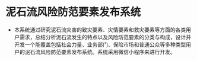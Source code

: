 # 泥石流风险防范要素发布系统

- 本系统通过研究泥石流灾害的致灾要素、灾情要素和救灾要素等方面的各类用户需求，总结分析泥石流发生的特点以及风险防范要素的分类与构成，设计并开发一个能覆盖包括社会力量、业务部门、保险市场和普通公众等多种类型用户的泥石流风险防范要素发布系统。系统采用微信小程序来进行开发。